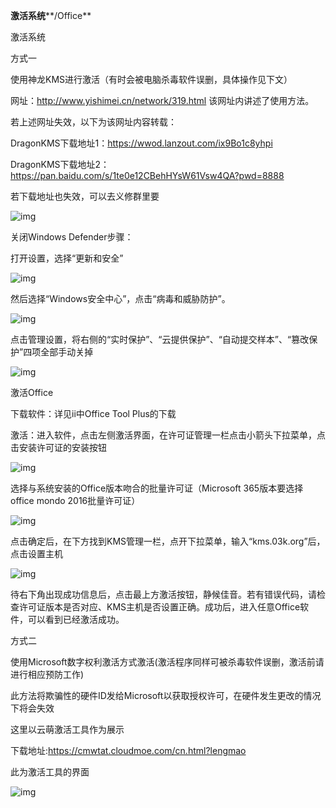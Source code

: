**激活系统****/Office**

激活系统

方式一

使用神龙KMS进行激活（有时会被电脑杀毒软件误删，具体操作见下文）

网址：http://www.yishimei.cn/network/319.html 该网址内讲述了使用方法。

若上述网址失效，以下为该网址内容转载：

DragonKMS下载地址1：https://wwod.lanzout.com/ix9Bo1c8yhpi

DragonKMS下载地址2：https://pan.baidu.com/s/1te0e12CBehHYsW61Vsw4QA?pwd=8888

若下载地址也失效，可以去义修群里要

![img](./assets/clip_image002-1712303985528-2.jpg)

关闭Windows Defender步骤：

打开设置，选择“更新和安全”

![img](./assets/clip_image004-1712303985528-1.gif)

然后选择“Windows安全中心”，点击“病毒和威胁防护”。

![img](./assets/clip_image006-1712303985528-3.gif)

点击管理设置，将右侧的“实时保护”、“云提供保护”、“自动提交样本”、“篡改保护”四项全部手动关掉

![img](./assets/clip_image008-1712303985528-4.gif)


激活Office

下载软件：详见ii中Office Tool Plus的下载

激活：进入软件，点击左侧激活界面，在许可证管理一栏点击小箭头下拉菜单，点击安装许可证的安装按钮

![img](./assets/clip_image010-1712303985528-5.gif)

选择与系统安装的Office版本吻合的批量许可证（Microsoft 365版本要选择office mondo 2016批量许可证）

![img](./assets/clip_image012-1712303985528-6.gif)

点击确定后，在下方找到KMS管理一栏，点开下拉菜单，输入“kms.03k.org”后，点击设置主机

![img](./assets/clip_image014.gif)

待右下角出现成功信息后，点击最上方激活按钮，静候佳音。若有错误代码，请检查许可证版本是否对应、KMS主机是否设置正确。成功后，进入任意Office软件，可以看到已经激活成功。

方式二

使用Microsoft数字权利激活方式激活(激活程序同样可被杀毒软件误删，激活前请进行相应预防工作)

此方法将欺骗性的硬件ID发给Microsoft以获取授权许可，在硬件发生更改的情况下将会失效

这里以云萌激活工具作为展示

下载地址:https://cmwtat.cloudmoe.com/cn.html?lengmao

此为激活工具的界面

![img](./assets/yunmeng.png)

